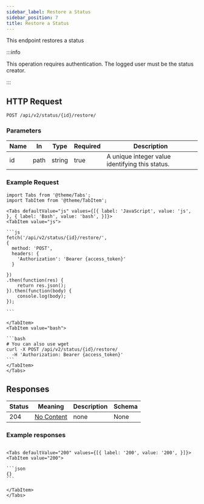 ```yaml
---
sidebar_label: Restore a Status
sidebar_position: 7
title: Restore a Status
---
```


This endpoint restores a status

:::info

This operation requires authentication. The logged user must be the status creator.

:::

## HTTP Request

`POST /api/v2/status/{id}/restore/`

### Parameters

| Name | In   | Type   | Required | Description                                     |
|------|------|--------|----------|-------------------------------------------------|
| id   | path | string | true     | A unique integer value identifying this status. |

### Example Request

````mdx-code-block
import Tabs from '@theme/Tabs';
import TabItem from '@theme/TabItem';

<Tabs defaultValue="js" values={[{ label: 'JavaScript', value: 'js', }, { label: 'Bash', value: 'bash', }]}>
<TabItem value="js">

```js
fetch('/api/v2/status/{id}/restore/',
{
  method: 'POST',
  headers: {
    'Authorization': 'Bearer {access_token}'
  }

})
.then(function(res) {
    return res.json();
}).then(function(body) {
    console.log(body);
});

```

</TabItem>
<TabItem value="bash">

```bash
# You can also use wget
curl -X POST /api/v2/status/{id}/restore/
  -H 'Authorization: Bearer {access_token}'
```
</TabItem>
</Tabs>
````

## Responses

| Status | Meaning                                                         | Description | Schema |
|--------|-----------------------------------------------------------------|-------------|--------|
| 204    | [No Content](https://tools.ietf.org/html/rfc7231#section-6.3.5) | none        | None   |

### Example responses


````mdx-code-block

<Tabs defaultValue="200" values={[{ label: '200', value: '200', }]}>
<TabItem value="200">

```json
{}
```

</TabItem>
</Tabs>
````




